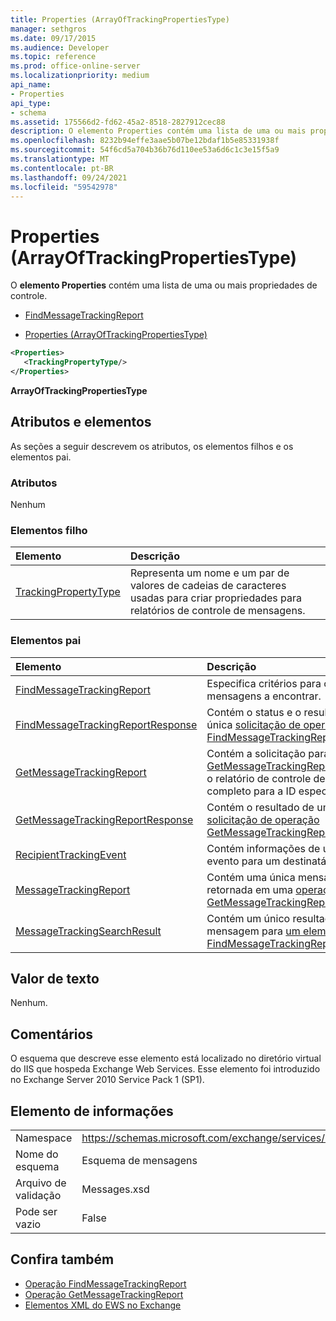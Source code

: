 ```yaml
---
title: Properties (ArrayOfTrackingPropertiesType)
manager: sethgros
ms.date: 09/17/2015
ms.audience: Developer
ms.topic: reference
ms.prod: office-online-server
ms.localizationpriority: medium
api_name:
- Properties
api_type:
- schema
ms.assetid: 175566d2-fd62-45a2-8518-2827912cec88
description: O elemento Properties contém uma lista de uma ou mais propriedades de controle.
ms.openlocfilehash: 8232b94effe3aae5b07be12bdaf1b5e85331938f
ms.sourcegitcommit: 54f6cd5a704b36b76d110ee53a6d6c1c3e15f5a9
ms.translationtype: MT
ms.contentlocale: pt-BR
ms.lasthandoff: 09/24/2021
ms.locfileid: "59542978"
---
```

# <a name="properties-arrayoftrackingpropertiestype"></a>Properties (ArrayOfTrackingPropertiesType)

O **elemento Properties** contém uma lista de uma ou mais propriedades de controle. 
  
- [FindMessageTrackingReport](findmessagetrackingreport.md)
  
- [Properties (ArrayOfTrackingPropertiesType)](properties-arrayoftrackingpropertiestype.md)
  
```xml
<Properties>
   <TrackingPropertyType/>
</Properties>
```

**ArrayOfTrackingPropertiesType**

## <a name="attributes-and-elements"></a>Atributos e elementos

As seções a seguir descrevem os atributos, os elementos filhos e os elementos pai.
  
### <a name="attributes"></a>Atributos

Nenhum
  
### <a name="child-elements"></a>Elementos filho

|**Elemento**|**Descrição**|
|:-----|:-----|
|[TrackingPropertyType](trackingpropertytype.md) <br/> |Representa um nome e um par de valores de cadeias de caracteres usadas para criar propriedades para relatórios de controle de mensagens.  <br/> |
   
### <a name="parent-elements"></a>Elementos pai

|**Elemento**|**Descrição**|
|:-----|:-----|
|[FindMessageTrackingReport](findmessagetrackingreport.md) <br/> |Especifica critérios para os tipos de mensagens a encontrar.  <br/> |
|[FindMessageTrackingReportResponse](findmessagetrackingreportresponse.md) <br/> |Contém o status e o resultado de uma única [solicitação de operação FindMessageTrackingReport.](findmessagetrackingreport-operation.md)  <br/> |
|[GetMessageTrackingReport](getmessagetrackingreport.md) <br/> |Contém a solicitação para a [operação GetMessageTrackingReport](getmessagetrackingreport-operation.md) recuperar o relatório de controle de mensagens completo para a ID especificada.  <br/> |
|[GetMessageTrackingReportResponse](getmessagetrackingreportresponse.md) <br/> |Contém o resultado de uma única [solicitação de operação GetMessageTrackingReport.](getmessagetrackingreport-operation.md)  <br/> |
|[RecipientTrackingEvent](recipienttrackingevent.md) <br/> |Contém informações de um único evento para um destinatário.  <br/> |
|[MessageTrackingReport](messagetrackingreport.md) <br/> |Contém uma única mensagem retornada em uma [operação GetMessageTrackingReport](getmessagetrackingreport-operation.md).  <br/> |
|[MessageTrackingSearchResult](messagetrackingsearchresult.md) <br/> |Contém um único resultado de mensagem para [um elemento FindMessageTrackingReportResponse.](findmessagetrackingreportresponse.md)  <br/> |
   
## <a name="text-value"></a>Valor de texto

Nenhum.
  
## <a name="remarks"></a>Comentários

O esquema que descreve esse elemento está localizado no diretório virtual do IIS que hospeda Exchange Web Services. Esse elemento foi introduzido no Exchange Server 2010 Service Pack 1 (SP1).
  
## <a name="element-information"></a>Elemento de informações

|||
|:-----|:-----|
|Namespace  <br/> |https://schemas.microsoft.com/exchange/services/2006/messages  <br/> |
|Nome do esquema  <br/> |Esquema de mensagens  <br/> |
|Arquivo de validação  <br/> |Messages.xsd  <br/> |
|Pode ser vazio  <br/> |False  <br/> |
   
## <a name="see-also"></a>Confira também

- [Operação FindMessageTrackingReport](findmessagetrackingreport-operation.md)
- [Operação GetMessageTrackingReport](getmessagetrackingreport-operation.md)
- [Elementos XML do EWS no Exchange](ews-xml-elements-in-exchange.md)

